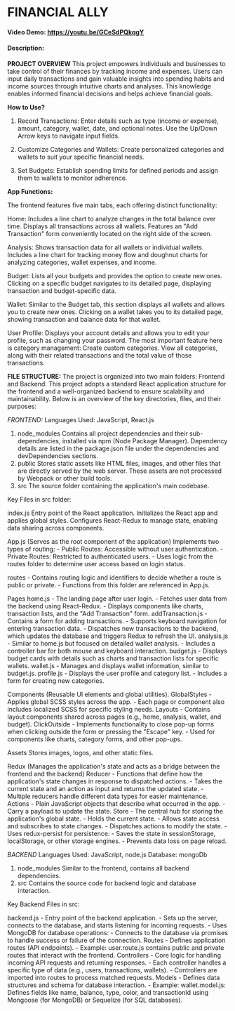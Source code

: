 # FINANCIAL ALLY
#### Video Demo:  https://youtu.be/GCeSdPQkqgY
#### Description:

**PROJECT OVERVIEW**
This project empowers individuals and businesses to take control of their finances by tracking income and expenses. Users can input daily transactions and gain valuable insights into spending habits and income sources through intuitive charts and analyses. This knowledge enables informed financial decisions and helps achieve financial goals.

**How to Use?**
1. Record Transactions:
Enter details such as type (income or expense), amount, category, wallet, date, and optional notes. Use the Up/Down Arrow keys to navigate input fields.

2. Customize Categories and Wallets:
Create personalized categories and wallets to suit your specific financial needs.

3. Set Budgets:
Establish spending limits for defined periods and assign them to wallets to monitor adherence.

**App Functions:**

The frontend features five main tabs, each offering distinct functionality:

Home:
    Includes a line chart to analyze changes in the total balance over time.
    Displays all transactions across all wallets.
    Features an "Add Transaction" form conveniently located on the right side of the screen.

Analysis:
    Shows transaction data for all wallets or individual wallets.
    Includes a line chart for tracking money flow and doughnut charts for analyzing categories, wallet expenses, and income.

Budget:
    Lists all your budgets and provides the option to create new ones.
    Clicking on a specific budget navigates to its detailed page, displaying transaction and budget-specific data.

Wallet:
    Similar to the Budget tab, this section displays all wallets and allows you to create new ones.
    Clicking on a wallet takes you to its detailed page, showing transaction and balance data for that wallet.

User Profile:
    Displays your account details and allows you to edit your profile, such as changing your password.
    The most important feature here is category management:
    Create custom categories.
    View all categories, along with their related transactions and the total value of those transactions.


**FILE STRUCTURE:**
The project is organized into two main folders: Frontend and Backend.
This project adopts a standard React application structure for the frontend and a well-organized backend to ensure scalability and maintainability. Below is an overview of the key directories, files, and their purposes:

*FRONTEND:*
Languages Used: JavaScript, React.js

1. node_modules
    Contains all project dependencies and their sub-dependencies, installed via npm (Node Package Manager).
    Dependency details are listed in the package.json file under the dependencies and devDependencies sections.
2. public
    Stores static assets like HTML files, images, and other files that are directly served by the web server.
    These assets are not processed by Webpack or other build tools.
3. src
    The source folder containing the application's main codebase.

Key Files in src folder:

index.js
    Entry point of the React application.
    Initializes the React app and applies global styles.
    Configures React-Redux to manage state, enabling data sharing across components.

App.js (Serves as the root component of the application)
        Implements two types of routing:
        - Public Routes: Accessible without user authentication.
        - Private Routes: Restricted to authenticated users.
        - Uses logic from the routes folder to determine user access based on login status.
  
routes
        - Contains routing logic and identifiers to decide whether a route is public or private.
        - Functions from this folder are referenced in App.js.

Pages 
        home.js
                - The landing page after user login.
                - Fetches user data from the backend using React-Redux.
                - Displays components like charts, transaction lists, and the "Add Transaction" form.
        addTransaction.js
                - Contains a form for adding transactions.
                - Supports keyboard navigation for entering transaction data.
                - Dispatches new transactions to the backend, which updates the database and triggers Redux to refresh the UI.
        analysis.js
                - Similar to home.js but focused on detailed wallet analysis.
                - Includes a controller bar for both mouse and keyboard interaction.
        budget.js
                - Displays budget cards with details such as charts and transaction lists for specific wallets.
        wallet.js
                - Manages and displays wallet information, similar to budget.js.
        profile.js
                - Displays the user profile and category list.
                - Includes a form for creating new categories.

Components (Reusable UI elements and global utilities).
        GlobalStyles
                - Applies global SCSS styles across the app.
                - Each page or component also includes localized SCSS for specific styling needs.
        Layouts
                - Contains layout components shared across pages (e.g., home, analysis, wallet, and budget).
        ClickOutside
                - Implements functionality to close pop-up forms when clicking outside the form or pressing the "Escape" key.
                - Used for components like charts, category forms, and other pop-ups.

Assets
        Stores images, logos, and other static files.

Redux (Manages the application's state and acts as a bridge between the frontend and the backend)
        Reducer
                - Functions that define how the application's state changes in response to dispatched actions.
                - Takes the current state and an action as input and returns the updated state.
                - Multiple reducers handle different data types for easier maintenance.
        Actions
                - Plain JavaScript objects that describe what occurred in the app.
                - Carry a payload to update the state.
        Store
                - The central hub for storing the application's global state.
                - Holds the current state.
                - Allows state access and subscribes to state changes.
                - Dispatches actions to modify the state.
                - Uses redux-persist for persistence:
                        - Saves the state in sessionStorage, localStorage, or other storage engines.
                        - Prevents data loss on page reload.


*BACKEND*
Languages Used: JavaScript, node.js
Database: mongoDb

1. node_modules
        Similar to the frontend, contains all backend dependencies.
2. src
        Contains the source code for backend logic and database interaction.

Key Backend Files in src:

backend.js
        - Entry point of the backend application.
        - Sets up the server, connects to the database, and starts listening for incoming requests.
        - Uses MongoDB for database operations:
                - Connects to the database via promises to handle success or failure of the connection.
Routes
        - Defines application routes (API endpoints).
        - Example: user.route.js contains public and private routes that interact with the frontend.
Controllers
        - Core logic for handling incoming API requests and returning responses.
        - Each controller handles a specific type of data (e.g., users, transactions, wallets).
        - Controllers are imported into routes to process matched requests.
Models
        - Defines data structures and schema for database interaction.
        - Example: wallet.model.js: Defines fields like name, balance, type, color, and transactionId using Mongoose (for MongoDB) or Sequelize (for SQL databases).

